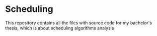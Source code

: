 # Scheduling

This repository contains all the files with source code for my bachelor's thesis, which is about scheduling algorithms analysis

